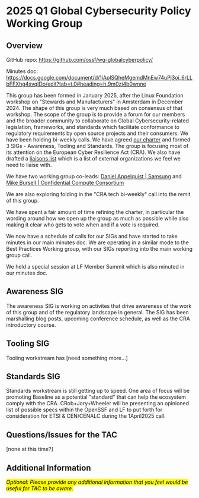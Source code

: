# 2025 Q1 Global Cybersecurity Policy Working Group

## Overview

GitHub repo: https://github.com/ossf/wg-globalcyberpolicy/

Minutes doc: https://docs.google.com/document/d/1iAplSQheMgemdMnEw74uPj3oi_6rLLbFFXhg4svqIDo/edit?tab=t.0#heading=h.9m0zi4b0wnne 

This group has been formed in January 2025, after the Linux Foundation workshop on "Stewards and Manufacturers" in Amsterdam in December 2024. The shape of this group is very much based on consensus of that workshop. The scope of the group is to provide a forum for our members and the broader community to collaborate on Global Cybersecurity-related legislation, frameworks, and standards which facilitate conformance to regulatory requirements by open source projects and their consumers. We have been holding bi-weekly calls. We have agreed [our charter](https://github.com/ossf/wg-globalcyberpolicy/blob/main/CHARTER.md) and formed 3 SIGs - Awareness, Tooling and Standards. The group is focusing most of its attention on the European Cyber Resilience Act (CRA). We also have drafted a [liaisons list](https://github.com/ossf/wg-globalcyberpolicy/blob/main/governance/external-liaisons.md) which is a list of external organizations we feel we need to liaise with.

We have two working group co-leads: [Daniel Appelquist | Samsung](https://github.com/torgo) and [Mike Bursell | Confidential Compute Consortium](https://github.com/MikeCamel)

We are also exploring folding in the "CRA tech bi-weekly" call into the remit of this group.

We have spent a fair amount of time refining the charter, in particular the wording around how we open up the group as much as possible while also making it clear who gets to vote when and if a vote is required.

We now have a schedule of calls for our SIGs and have started to take minutes in our main minutes doc. We are operating in a similar mode to the Best Practices Working group, with our SIGs reporting into the main working group call. 

We held a special session at LF Member Summit which is also minuted in our minutes doc.

## Awareness SIG

The awareness SIG is working on activites that drive awareness of the work of this group and of the regulatory landscape in general. The SIG has been marshalling blog posts, upcoming conference schedule, as well as the CRA introductory course.

## Tooling SIG

Tooling workstream has [need something more...]

## Standards SIG

Standards workstream is still getting up to speed. One area of focus will be promoting Baseline as a potential "standard" that can help the ecosystem comply with the CRA.  CRob+Jory+Wheeler will be presenting an opinioned list of possible specs within the OpenSSF and LF to put forth for consideration for ETSI & CEN/CENALC during the 1April2025 call.

## Questions/Issues for the TAC

[none at this time?]

## Additional Information

<mark>_Optional: Please provide any additional information that you feel would be useful for TAC to be aware._
</mark>

